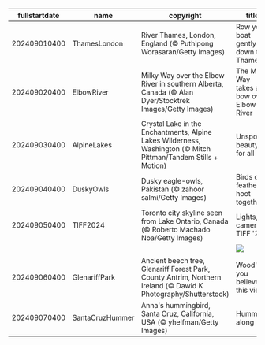 |fullstartdate|name|copyright|title|image|
|--|--|--|--|--|
202409010400|ThamesLondon|River Thames, London, England (© Puthipong Worasaran/Getty Images)|Row your boat gently down the Thames|![](/en-CA/2024/09/202409010400ThamesLondon.jpg)|
202409020400|ElbowRiver|Milky Way over the Elbow River in southern Alberta, Canada (© Alan Dyer/Stocktrek Images/Getty Images)|The Milky Way takes a bow over Elbow River|![](/en-CA/2024/09/202409020400ElbowRiver.jpg)|
202409030400|AlpineLakes|Crystal Lake in the Enchantments, Alpine Lakes Wilderness, Washington (© Mitch Pittman/Tandem Stills + Motion)|Unspoiled beauty for all|![](/en-CA/2024/09/202409030400AlpineLakes.jpg)|
202409040400|DuskyOwls|Dusky eagle-owls, Pakistan (© zahoor salmi/Getty Images)|Birds of a feather hoot together|![](/en-CA/2024/09/202409040400DuskyOwls.jpg)|
202409050400|TIFF2024|Toronto city skyline seen from Lake Ontario, Canada (© Roberto Machado Noa/Getty Images)|Lights, camera, TIFF '24!|![](/en-CA/2024/09/202409050400TIFF2024.jpg)|
||||![](/en-CA/2024/09/.jpg)|
202409060400|GlenariffPark|Ancient beech tree, Glenariff Forest Park, County Antrim, Northern Ireland (© Dawid K Photography/Shutterstock)|Wood' you believe this view?|![](/en-CA/2024/09/202409060400GlenariffPark.jpg)|
202409070400|SantaCruzHummer|Anna's hummingbird, Santa Cruz, California, USA (© yhelfman/Getty Images)|Humming along|![](/en-CA/2024/09/202409070400SantaCruzHummer.jpg)|
